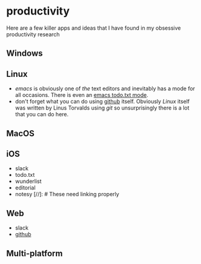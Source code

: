 # productivity
Here are a few killer apps and ideas that I have found in my obsessive productivity research
## Windows

## Linux
- _emacs_ is obviously one of _the_ text editors and inevitably has a mode for all occasions. There is even an [emacs todo.txt mode].
- don't forget what you can do using [github] itself. Obviously _Linux_ itself was written by Linus Torvalds using _git_ so unsurprisingly there is a lot that you can do here.

## MacOS

## iOS
- slack
- todo.txt
- wunderlist
- editorial
- notesy
[//]: # These need linking properly

## Web
- slack
- [github]
 

## Multi-platform

[emacs todo.txt mode]: https://github.com/rpdillon/todotxt.el
[github]: https://github.com/
